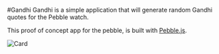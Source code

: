 #Gandhi
Gandhi is a simple application that will generate random Gandhi quotes for the Pebble watch. 

This proof of concept app for the pebble, is built with [Pebble.js](http://pebble.github.io/pebblejs/).

![Card](http://carleson.github.io/Pebble/Gandhi/images/main_example.png)

